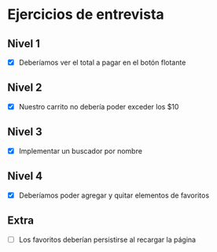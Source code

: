 # Ejercicios de entrevista

## Nivel 1
- [X] Deberíamos ver el total a pagar en el botón flotante

## Nivel 2
- [X] Nuestro carrito no debería poder exceder los $10

## Nivel 3
- [X] Implementar un buscador por nombre

## Nivel 4
- [X] Deberíamos poder agregar y quitar elementos de favoritos

## Extra
- [ ] Los favoritos deberían persistirse al recargar la página
